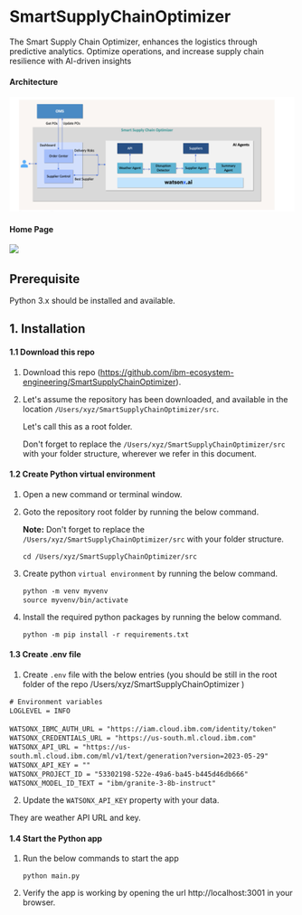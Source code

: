 # SmartSupplyChainOptimizer
The Smart Supply Chain Optimizer, enhances the logistics through predictive analytics. Optimize operations, and increase supply chain resilience with AI-driven insights

#### Architecture

<img src="images/arch.png">

#### Home Page

<img src="images/home.png">

## Prerequisite

Python 3.x should be installed and available.

## 1. Installation

#### 1.1 Download this repo

1. Download this repo (https://github.com/ibm-ecosystem-engineering/SmartSupplyChainOptimizer). 

2. Let's assume the repository has been downloaded, and available in the location `/Users/xyz/SmartSupplyChainOptimizer/src`.

    Let's call this as a root folder.

    Don't forget to replace the `/Users/xyz/SmartSupplyChainOptimizer/src` with your folder structure, wherever we refer in this document.

#### 1.2 Create Python virtual environment

1. Open a new command or terminal window.

2. Goto the repository root folder by running the below command.

    **Note:** Don't forget to replace the `/Users/xyz/SmartSupplyChainOptimizer/src` with your folder structure.

    ```
    cd /Users/xyz/SmartSupplyChainOptimizer/src
    ```

3. Create python `virtual environment` by running the below command.

    ```
    python -m venv myvenv
    source myvenv/bin/activate
    ```

4. Install the required python packages by running the below command.
    ```
    python -m pip install -r requirements.txt
    ```

#### 1.3 Create .env file

1. Create `.env` file with the below entries (you should be still in the root folder of the repo /Users/xyz/SmartSupplyChainOptimizer )

```
# Environment variables
LOGLEVEL = INFO

WATSONX_IBMC_AUTH_URL = "https://iam.cloud.ibm.com/identity/token"
WATSONX_CREDENTIALS_URL = "https://us-south.ml.cloud.ibm.com"
WATSONX_API_URL = "https://us-south.ml.cloud.ibm.com/ml/v1/text/generation?version=2023-05-29"
WATSONX_API_KEY = ""
WATSONX_PROJECT_ID = "53302198-522e-49a6-ba45-b445d46db666"
WATSONX_MODEL_ID_TEXT = "ibm/granite-3-8b-instruct"

```


2. Update the `WATSONX_API_KEY` property with your data.

They are weather API URL and key.

#### 1.4 Start the Python app

1. Run the below commands to start the app

    ```
    python main.py
    ```

2. Verify the app is working by opening the url  http://localhost:3001 in your browser.
